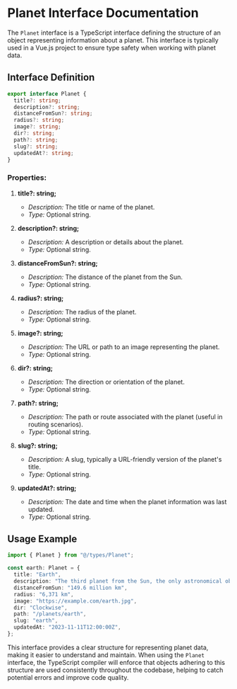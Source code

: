 # Planet Interface Documentation

The `Planet` interface is a TypeScript interface defining the structure of an object representing information about a planet. This interface is typically used in a Vue.js project to ensure type safety when working with planet data.

## Interface Definition

```typescript
export interface Planet {
  title?: string;
  description?: string;
  distanceFromSun?: string;
  radius?: string;
  image?: string;
  dir?: string;
  path?: string;
  slug?: string;
  updatedAt?: string;
}
```

### Properties:

1. **title?: string;**
   - *Description:* The title or name of the planet.
   - *Type:* Optional string.

2. **description?: string;**
   - *Description:* A description or details about the planet.
   - *Type:* Optional string.

3. **distanceFromSun?: string;**
   - *Description:* The distance of the planet from the Sun.
   - *Type:* Optional string.

4. **radius?: string;**
   - *Description:* The radius of the planet.
   - *Type:* Optional string.

5. **image?: string;**
   - *Description:* The URL or path to an image representing the planet.
   - *Type:* Optional string.

6. **dir?: string;**
   - *Description:* The direction or orientation of the planet.
   - *Type:* Optional string.

7. **path?: string;**
   - *Description:* The path or route associated with the planet (useful in routing scenarios).
   - *Type:* Optional string.

8. **slug?: string;**
   - *Description:* A slug, typically a URL-friendly version of the planet's title.
   - *Type:* Optional string.

9. **updatedAt?: string;**
   - *Description:* The date and time when the planet information was last updated.
   - *Type:* Optional string.

## Usage Example

```typescript
import { Planet } from "@/types/Planet";

const earth: Planet = {
  title: "Earth",
  description: "The third planet from the Sun, the only astronomical object known to harbor life.",
  distanceFromSun: "149.6 million km",
  radius: "6,371 km",
  image: "https://example.com/earth.jpg",
  dir: "Clockwise",
  path: "/planets/earth",
  slug: "earth",
  updatedAt: "2023-11-11T12:00:00Z",
};
```

This interface provides a clear structure for representing planet data, making it easier to understand and maintain. When using the `Planet` interface, the TypeScript compiler will enforce that objects adhering to this structure are used consistently throughout the codebase, helping to catch potential errors and improve code quality.
